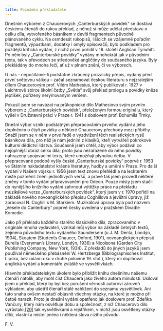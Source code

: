 ```yaml
---
title: Poznámka překladatele
---
```


Dnešním výborem z Chaucerových „Canterburských povídek“ se dostává českému čtenáři do rukou překlad, z něhož si může udělat představu o celku díla, vytvořeného básníkem v devíti fragmentech původně plánovaného cyklu. Na osmdesát rukopisů, lišících se vzájemně pořadím fragmentů, výpustkami, dodatky i omyly opisovačů, bylo podkladem pro pozdější kritická vydání, z nichž první pořídil v 18. století Angličan Tyrwhitt. Po něm byly „Canterburské povídky“ vydány mnohokrát jak v původním textu, tak v převodech ze středověké angličtiny do současného jazyka. Byly překládány do mnoha řečí, ať už v plném znění, či ve výborech.

U nás – nepočítáme-li podstatně zkrácený prozaický přepis, vydaný před první světovou válkou – začal seznamovat českou literaturu s nejzralejším dílem Chaucerovým prof. Vilém Mathesius, který publikoval r. 1927 v Laichtrově sbírce školní četby „Světla“ svůj překlad prologu a povídky kněze jeptišek, pořízený nerýmovaným veršem.

Pokusil jsem se navázat na průkopnické dílo Mathesiovo svým prvním výborem z „Canterburských povídek“, přeloženým formou originálu, který vyšel v Družstevní práci v Praze r. 1941 s doslovem prof. Bohumila Trnky.

Dnešní výbor vznikl podstatným přepracováním prvního vydání a jeho doplněním o čtyři povídky a některé Chaucerovy přechody mezi příběhy. Snažil jsem se v něm v prvé řadě o vyzdvižení těch realistických rysů básníkova díla, pro něž je nám jedním z klasiků, kteří vytvářeli pokrokové kulturní dědictví lidstva. Současně jsem chtěl, aby výbor podával co nejúplnější obraz celku díla; proto jsou nezařazené do něho povídky nahrazeny spojovacími texty, které umožňují plynulou četbu. V přepracované podobě vyšly české „Canterburské povídky“ poprvé r. 1953 ve Státním nakladatelství krásné literatury, hudby a umění v Praze. Pro další vydání v Našem vojsku r. 1956 jsem text znovu přehlédl a na leckterém místě pozměnil znění jednotlivých veršů, a právě tak jsem provedl některé změny v tomto vydání připravovaném pro Odeon. Pouze místy jsem stačil do nynějšího knižního vydání zahrnout výtěžky práce na překladu muzikálové verze „Canterburských povídek“, který jsem v r. 1970 pořídil na základě nového novoanglického přepisu Coghillova a jevištní úpravy, již zpracoval N. Coghill s M. Starkiem. Muzikálová úprava byla pod názvem „Vesele do Canterbury“ poprvé česky uvedena v pražském Divadle Komedie.

Jako při překladu každého starého klasického díla, zpracovaného v originále mnoha vydavateli, vznikal můj výbor na základě četných textů, zejména původního textu vydaného Saundersem (u J. M. Denta, Londýn, 1904), Skeatem (Studenťs Chaucer, Oxford, 1901), novoanglických přepisů Burella (Everyman’s Library, Londýn, 1936) a Nicolsona (Garden City Publishing Company, New York, 1934). Z překladů do jiných jazyků jsem používal německého přebásnění W. Hertzberga (Bibliographisches Institut, Lipsko, bez udání roku v druhé polovině 19. stol.), který mi doplňoval anglická vydání a komentáře zvláště ve vysvětlivkách.

Hlavním překladatelským úkolem bylo přiblížit knihu dnešnímu našemu čtenáři natolik, aby mohl číst Chaucera jako živého autora minulosti. Usiloval jsem o překlad, který by byl bez porušení věrnosti autorovi zároveň výkladem, aby ušetřil čtenáři stálé nahlížení do seznamu vysvětlivek. Ani tato snaha ovšem nestačí objasnit všechny otázky, na které je možno při četbě narazit. Proto je dnešní vydání opatřeno jak doslovem prof. Zdeňka Vančury, který nám osvětluje dobu a společnost, z níž Chaucerovo dílo vyrůstalo,[\[20\]](../Text/canterburske_povidky_034.html#_ftn20) tak vysvětlivkami a rejstříkem, v nichž jsou osvětleny otázky dílčí, vlastní a místní jména i některá slova cizího původu.

F. V.
